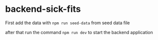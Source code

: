 # backend-sick-fits

First add the data with `npm run seed-data` from seed data file

after that run the command `npm run dev` to start the backend application
